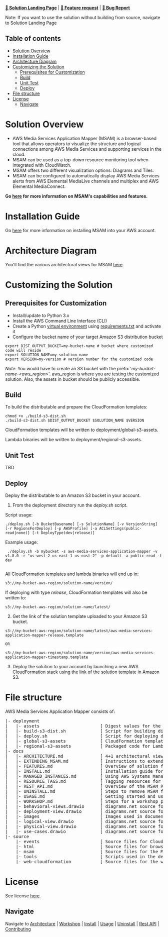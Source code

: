 **[🚀 Solution Landing Page](https://aws.amazon.com/solutions/implementations/media-services-application-mapper/)** | **[🚧 Feature request](https://github.com/awslabs/aws-media-services-application-mapper/issues/new?assignees=&labels=feature-request%2C+enhancement&template=feature_request.md&title=)** | **[🐛 Bug Report](https://github.com/awslabs/aws-media-services-application-mapper/issues/new?assignees=&labels=bug%2C+triage&template=bug_report.md&title=)**

Note: If you want to use the solution without building from source, navigate to Solution Landing Page

## Table of contents

- [Solution Overview](#solution-overview)
- [Installation Guide](#installation-guide)
- [Architecture Diagram](#architecture-diagram)
- [Customizing the Solution](#customizing-the-solution)
  - [Prerequisites for Customization](#prerequisites-for-customization)
  - [Build](#build)
  - [Unit Test](#unit-test)
  - [Deploy](#deploy)
- [File structure](#file-structure)
- [License](#license)
  - [Navigate](#navigate)

<a name="solution-overview"></a>
# Solution Overview
[//]: # (What does the solution do? What customer problem does it solve? Mention specific use cases)
* AWS Media Services Application Mapper (MSAM) is a browser-based tool that allows operators to visualize the structure and logical connections among AWS Media Services and supporting services in the cloud.
* MSAM can be used as a top-down resource monitoring tool when integrated with CloudWatch.
* MSAM offers two different visualization options: Diagrams and Tiles. 
* MSAM can be configured to automatically display AWS Media Services alerts from AWS Elemental MediaLive channels and multiplex and AWS Elemental MediaConnect.

**Go [here](docs/FEATURES.md) for more information on MSAM's capabilities and features.**

<a name="installation"></a>
# Installation Guide
Go [here](docs/INSTALL.md) for more information on installing MSAM into your AWS account.

<a name="architecture-diagram"></a>
# Architecture Diagram
[//]: # (Provide Architecture Diagram. Add few bullets to describe the architecture workflow)
You'll find the various architectural views for MSAM [here](docs/ARCHITECTURE.md).
<a name="aws-solutions-constructs"></a><a name="customizing-the-solution"></a>
# Customizing the Solution

<a name="prerequisites-for-customization"></a>
## Prerequisites for Customization
[//]: # (Add any prerequisites for customization steps. e.g. Prerequisite: Node.js>10)

* Install/update to Python 3.x
* Install the AWS Command Line Interface (CLI)
* Create a Python [virtual environment](https://docs.python.org/3.8/library/venv.html) using [requirements.txt](deployment/requirements.txt) and activate it
* Configure the bucket name of your target Amazon S3 distribution bucket
```
export DIST_OUTPUT_BUCKET=my-bucket-name # bucket where customized code will reside
export SOLUTION_NAME=my-solution-name
export VERSION=my-version # version number for the customized code
```
_Note:_ You would have to create an S3 bucket with the prefix '_my-bucket-name-<aws_region>_'.  aws_region is where you are testing the customized solution. Also, the assets in bucket should be publicly accessible.

<a name="build"></a>
## Build
[//]: # (Add commands to build lambda binaries from root of the project)
To build the distributable and prepare the CloudFormation templates:
```
chmod +x ./build-s3-dist.sh
./build-s3-dist.sh $DIST_OUTPUT_BUCKET $SOLUTION_NAME $VERSION
```

CloudFormation templates will be written to deployment/global-s3-assets.

Lambda binaries will be written to deployment/regional-s3-assets.


<a name="unit-test"></a>
## Unit Test
[//]: # (Add commands to run unit tests from root of the project)

TBD

<a name="deploy"></a>
## Deploy
[//]: # (Add commands to deploy the solution's stacks from the root of the project)

Deploy the distributable to an Amazon S3 bucket in your account. 

1. From the deployment directory run the _deploy.sh_ script. 

Script usage:
```
./deploy.sh [-b BucketBasename] [-s SolutionName] [-v VersionString] [-r RegionsForDeploy] [-p AWSProfile] [-a ACLSettings(public-read|none)] [-t DeployType(dev|release)] 
```

Example usage:
```
 ./deploy.sh -b mybucket -s aws-media-services-application-mapper -v v1.8.0 -r "us-west-2 us-east-1 us-east-2" -p default -a public-read -t dev


```

All CloudFormation templates and lambda binaries will end up in:

``` 
s3://my-bucket-aws-region/solution-name/version/
```

If deploying with type _release_, CloudFormation templates will also be written to:
``` 
s3://my-bucket-aws-region/solution-name/latest/
```

2.  Get the link of the solution template uploaded to your Amazon S3 bucket.

``` 
s3://my-bucket-aws-region/solution-name/latest/aws-media-services-application-mapper-release.template

OR

s3://my-bucket-aws-region/solution-name/version/aws-media-services-application-mapper-timestamp.template
```

3. Deploy the solution to your account by launching a new AWS CloudFormation stack using the link of the solution template in Amazon S3.

<a name="file-structure"></a>
# File structure

AWS Media Services Application Mapper consists of:

<pre>
|- deployment
|   |- assets                       [ Digest values for the templates and packaged code go to this folder and hosted on S3 by the project sponsors ]
|   |- build-s3-dist.sh             [ Script for building distributables and preparing the CloudFormation templates ]
|   |- deploy.sh                    [ Script for deploying distributables and CloudFormation templates to user's S3 bucket ]
|   |- global-s3-assets             [ CloudFormation templates get written here during custom build ]
|   |- regional-s3-assets           [ Packaged code for Lambda get written here during custom build ]
|- docs
|   |- ARCHITECTURE.md              [ 4+1 architectural views of MSAM ]
|   |- EXTENDING_MSAM.md            [ Instructions to extend MSAM with your own types ]
|   |- FEATURES.md                  [ Overview of solution features ]
|   |- INSTALL.md                   [ Installation guide for MSAM ]
|   |- MANAGED_INSTANCES.md         [ Using AWS Systems Manager and on-premise hardware ]
|   |- RESOURCE_TAGS.md             [ Tagging resources for tile and diagram creation ]
|   |- REST_API.md                  [ Overview of the MSAM REST API and use ]
|   |- UNINSTALL.md                 [ Steps to remove MSAM from your AWS account ]
|   |- USAGE.md                     [ Getting started and usage tips for the browser tool ]
|   |- WORKSHOP.md                  [ Steps for a workshop presented at re:Invent 2019 ]
|   |- behavioral-views.drawio      [ diagrams.net source for behavioral view ]
|   |- deployment-view.drawio       [ diagrams.net source for deployment view ]
|   |- images                       [ Images used in documentation ]
|   |- logical-view.drawio          [ diagrams.net source for logical view ]
|   |- physical-view.drawio         [ diagrams.net source for physical view ]
|   |- use-cases.drawio             [ diagrams.net source for use case view ]
|- source
    |- events                       [ Source files for CloudWatch Event and Alarm handling ]
    |- html                         [ Source files for browser application ]
    |- msam                         [ Source files for the MSAM REST API and scheduled tasks ]
    |- tools                        [ Scripts used in the development of MSAM ]
    |- web-cloudformation           [ Source files for the web template and custom resources ]
</pre>

<a name="license"></a>
# License

See license [here](https://github.com/awslabs/aws-media-services-application-mapper/blob/main/LICENSE.txt).


## Navigate
Navigate to [Architecture](docs/ARCHITECTURE.md) | [Workshop](docs/WORKSHOP.md) | [Install](docs/INSTALL.md) | [Usage](docs/USAGE.md) | [Uninstall](docs/UNINSTALL.md) | [Rest API](docs/REST_API.md) | [Contributing](CONTRIBUTING.md)